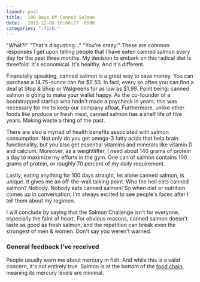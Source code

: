 ```yaml
---
layout: post
title:  100 Days Of Canned Salmon
date:   2015-12-08 10:00:27 -0500
categories: ":fish:"
---
```


<p>"What?!" "That's disgusting..." "You're crazy!" These are common responses I get upon telling people that I have eaten canned salmon every day for the past three months. My decision to embark on this radical diet is threefold: It's economical. It's healthy. And it's different.</p>

<p>Financially speaking, canned salmon is a great way to save money. You can purchase a 14.75-ounce can for $2.50. In fact, every so often you can find a deal at Stop & Shop or Walgreens for as low as $1.99. Point being: canned salmon is going to make your wallet happy. As the co-founder of a bootstrapped startup who hadn't made a paycheck in years, this was necessary for me to keep our company afloat. Furthermore, unlike other foods like produce or fresh meat, canned salmon has a shelf life of five years. Making waste a thing of the past.</p>

<p>There are also a myriad of health benefits associated with salmon consumption. Not only do you get omega-3 fatty acids that help brain functionality, but you also get essential vitamins and minerals like vitamin D and calcium. Moreover, as a weightlifter, I need about 140 grams of protein a day to maximize my efforts in the gym. One can of salmon contains 100 grams of protein, or roughly 70 percent of my daily requirement.</p>

<p>Lastly, eating anything for 100 days straight, let alone canned salmon, is unique. It gives me an off-the-wall talking point. Who the hell eats canned salmon? Nobody. Nobody eats canned salmon! So when diet or nutrition comes up in conversation, I'm always excited to see people's faces after I tell them about my regimen.</p> 

<p>I will conclude by saying that the Salmon Challenge isn't for everyone, especially the faint of heart. For obvious reasons, canned salmon doesn't taste as good as fresh salmon, and the repetition can break even the strongest of men & women. Don't say you weren't warned.</p>

<h3>General feedback I've received</h3>

<p>People usually warn me about mercury in fish. And while this is a valid concern, it's not entirely true. Salmon is at the bottom of the <a href="https://en.wikipedia.org/wiki/Mercury_in_fish#Levels_of_contamination">food chain</a>, meaning its mercury levels are minimal.</p> 
